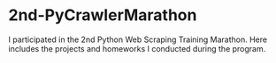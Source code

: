 # 2nd-PyCrawlerMarathon

I participated in the 2nd Python Web Scraping Training Marathon. Here includes the projects and homeworks I conducted during the program.
